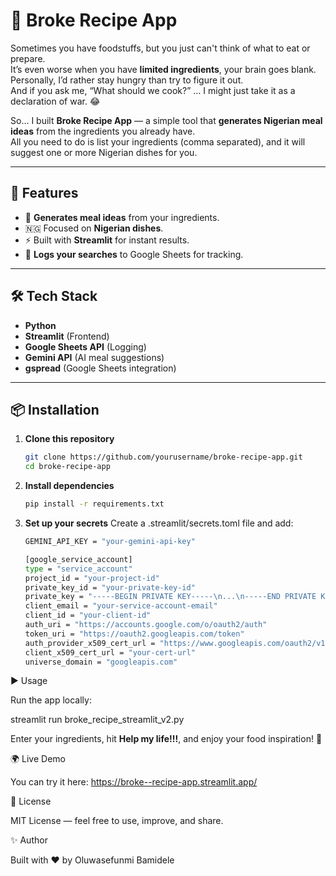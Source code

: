# 🥘 Broke Recipe App



Sometimes you have foodstuffs, but you just can't think of what to eat or prepare.  
It’s even worse when you have **limited ingredients**, your brain goes blank.  
Personally, I’d rather stay hungry than try to figure it out.  
And if you ask me, “What should we cook?” … I might just take it as a declaration of war. 😂

So… I built **Broke Recipe App** — a simple tool that **generates Nigerian meal ideas** from the ingredients you already have.  
All you need to do is list your ingredients (comma separated), and it will suggest one or more Nigerian dishes for you.

---

## 🚀 Features
- 🍛 **Generates meal ideas** from your ingredients.
- 🇳🇬 Focused on **Nigerian dishes**.
- ⚡ Built with **Streamlit** for instant results.
- 📜 **Logs your searches** to Google Sheets for tracking.

---

## 🛠️ Tech Stack
- **Python**
- **Streamlit** (Frontend)
- **Google Sheets API** (Logging)
- **Gemini API** (AI meal suggestions)
- **gspread** (Google Sheets integration)

---

## 📦 Installation

1. **Clone this repository**
   ```bash
   git clone https://github.com/yourusername/broke-recipe-app.git
   cd broke-recipe-app
2. **Install dependencies**
   ```bash
   pip install -r requirements.txt
   ```


3. **Set up your secrets**
  Create a .streamlit/secrets.toml file and add:
    ```bash
    GEMINI_API_KEY = "your-gemini-api-key"

    [google_service_account]
    type = "service_account"
    project_id = "your-project-id"
    private_key_id = "your-private-key-id"
    private_key = "-----BEGIN PRIVATE KEY-----\n...\n-----END PRIVATE KEY-----\n"
    client_email = "your-service-account-email"
    client_id = "your-client-id"
    auth_uri = "https://accounts.google.com/o/oauth2/auth"
    token_uri = "https://oauth2.googleapis.com/token"
    auth_provider_x509_cert_url = "https://www.googleapis.com/oauth2/v1/certs"
    client_x509_cert_url = "your-cert-url"
    universe_domain = "googleapis.com"
    ```
▶️ Usage

Run the app locally:

streamlit run broke_recipe_streamlit_v2.py


Enter your ingredients, hit **Help my life!!!**, and enjoy your food inspiration! 🍲

🌍 Live Demo

You can try it here: https://broke--recipe-app.streamlit.app/


📜 License

MIT License — feel free to use, improve, and share.

✨ Author

Built with ❤️ by Oluwasefunmi Bamidele

